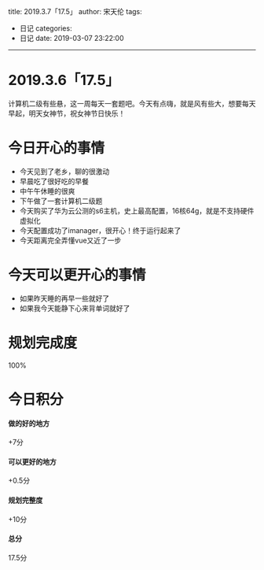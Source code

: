 title: 2019.3.7「17.5」
author: 宋天伦
tags:
  - 日记
categories:
  - 日记
date: 2019-03-07 23:22:00
---
# 2019.3.6「17.5」
计算机二级有些悬，这一周每天一套题吧。今天有点嗨，就是风有些大，想要每天早起，明天女神节，祝女神节日快乐！

# 今日开心的事情
* 今天见到了老乡，聊的很激动
* 早晨吃了很好吃的早餐
* 中午午休睡的很爽
* 下午做了一套计算机二级题
* 今天购买了华为云公测的s6主机，史上最高配置，16核64g，就是不支持硬件虚拟化
* 今天配置成功了imanager，很开心！终于运行起来了
* 今天距离完全弄懂vue又近了一步


# 今天可以更开心的事情
* 如果昨天睡的再早一些就好了
* 如果我今天能静下心来背单词就好了

# 规划完成度
100%

# 今日积分
#### 做的好的地方
+7分
#### 可以更好的地方
+0.5分
#### 规划完整度
+10分
#### 总分
17.5分